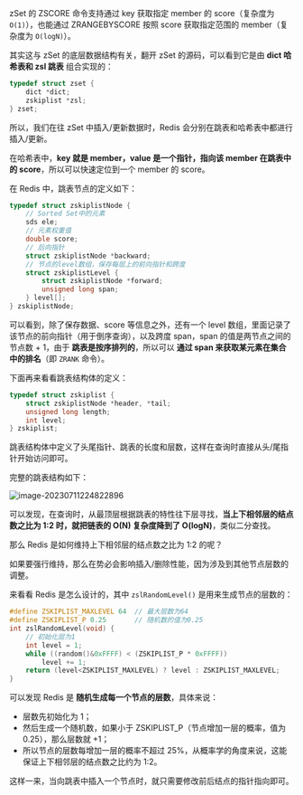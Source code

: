 zSet 的 ZSCORE 命令支持通过 key 获取指定 member 的 score（复杂度为 `O(1)`），也能通过 ZRANGEBYSCORE 按照 score 获取指定范围的 member（复杂度为 `O(logN)`）。

其实这与 zSet 的底层数据结构有关，翻开 zSet 的源码，可以看到它是由 **dict 哈希表和 zsl 跳表** 组合实现的：

```c
typedef struct zset {
    dict *dict;
    zskiplist *zsl;
} zset;
```

所以，我们在往 zSet 中插入/更新数据时，Redis 会分别在跳表和哈希表中都进行插入/更新。

在哈希表中，**key 就是 member，value 是一个指针，指向该 member 在跳表中的 score**，所以可以快速定位到一个 member 的 score。

在 Redis 中，跳表节点的定义如下：

```c
typedef struct zskiplistNode {
    // Sorted Set中的元素
    sds ele;
    // 元素权重值
    double score;
    // 后向指针
    struct zskiplistNode *backward;
    // 节点的level数组，保存每层上的前向指针和跨度
    struct zskiplistLevel {
        struct zskiplistNode *forward;
        unsigned long span;
    } level[];
} zskiplistNode;
```

可以看到，除了保存数据、score 等信息之外，还有一个 level 数组，里面记录了该节点的前向指针（用于倒序查询），以及跨度 span，span 的值是两节点之间的节点数 + 1，由于 **跳表是按序排列的**，所以可以 **通过 span 来获取某元素在集合中的排名**（即 `ZRANK` 命令）。

下面再来看看跳表结构体的定义：

```c
typedef struct zskiplist {
    struct zskiplistNode *header, *tail;
    unsigned long length;
    int level;
} zskiplist;
```

跳表结构体中定义了头尾指针、跳表的长度和层数，这样在查询时直接从头/尾指针开始访问即可。

完整的跳表结构如下：

![image-20230711224822896](https://run-notes.oss-cn-beijing.aliyuncs.com/notes/202307120018340.png)

可以发现，在查询时，从最顶层根据跳表的特性往下层寻找，**当上下相邻层的结点数之比为 1:2 时，就把链表的 O(N) 复杂度降到了 O(logN)**，类似二分查找。

那么 Redis 是如何维持上下相邻层的结点数之比为 1:2 的呢？

如果要强行维持，那么在势必会影响插入/删除性能，因为涉及到其他节点层数的调整。

来看看 Redis 是怎么设计的，其中 `zslRandomLevel()` 是用来生成节点的层数的：

```c
#define ZSKIPLIST_MAXLEVEL 64  // 最大层数为64
#define ZSKIPLIST_P 0.25       // 随机数的值为0.25
int zslRandomLevel(void) {
    // 初始化层为1
    int level = 1;
    while ((random()&0xFFFF) < (ZSKIPLIST_P * 0xFFFF))
        level += 1;
    return (level<ZSKIPLIST_MAXLEVEL) ? level : ZSKIPLIST_MAXLEVEL;
}
```

可以发现 Redis 是 **随机生成每一个节点的层数**，具体来说：

- 层数先初始化为 1；
- 然后生成一个随机数，如果小于 ZSKIPLIST_P（节点增加一层的概率，值为 0.25），那么层数就 +1；
- 所以节点的层数每增加一层的概率不超过 25%，从概率学的角度来说，这能保证上下相邻层的结点数之比约为 1:2。

这样一来，当向跳表中插入一个节点时，就只需要修改前后结点的指针指向即可。





